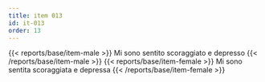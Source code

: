 ```yaml
---
title: item 013
id: it-013
order: 13
---
```

{{< reports/base/item-male >}}
  Mi sono sentito scoraggiato e depresso
{{< /reports/base/item-male >}}
{{< reports/base/item-female >}}
  Mi sono sentita scoraggiata e depressa
{{< /reports/base/item-female >}}